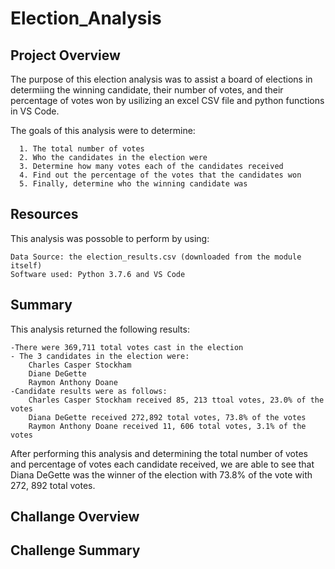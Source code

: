 # Election_Analysis
## Project Overview
The purpose of this election analysis was to assist a board of elections in determiing the winning candidate, their number of votes, and their percentage of votes won by usilizing an excel CSV file and python functions in VS Code. 

  The goals of this analysis were to determine:
  
      1. The total number of votes
      2. Who the candidates in the election were
      3. Determine how many votes each of the candidates received 
      4. Find out the percentage of the votes that the candidates won
      5. Finally, determine who the winning candidate was 
## Resources
This analysis was possoble to perform by using:

    Data Source: the election_results.csv (downloaded from the module itself) 
    Software used: Python 3.7.6 and VS Code 
    
## Summary 
This analysis returned the following results: 

    -There were 369,711 total votes cast in the election 
    - The 3 candidates in the election were:
        Charles Casper Stockham 
        Diane DeGette
        Raymon Anthony Doane
    -Candidate results were as follows:
        Charles Casper Stockham received 85, 213 ttoal votes, 23.0% of the votes 
        Diana DeGette received 272,892 total votes, 73.8% of the votes 
        Raymon Anthony Doane received 11, 606 total votes, 3.1% of the votes 
 After performing this analysis and determining the total number of votes and percentage of votes each candidate received, we are able to see that Diana DeGette was the winner of the election with 73.8% of the vote with 272, 892 total votes. 
  
## Challange Overview 
## Challenge Summary 

  

